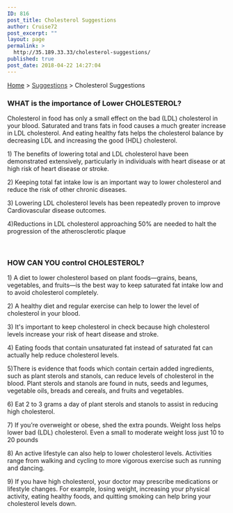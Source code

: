 ```yaml
---
ID: 816
post_title: Cholesterol Suggestions
author: Cruise72
post_excerpt: ""
layout: page
permalink: >
  http://35.189.33.33/cholesterol-suggestions/
published: true
post_date: 2018-04-22 14:27:04
---
```

<p><a href="http://35.189.33.33/">Home</a> &gt; <a style="color: #333333;" href="http://35.189.33.33/suggestions/">Suggestions</a> &gt; Cholesterol Suggestions</p>		
			<h3>WHAT is the importance of Lower CHOLESTEROL?</h3>		
		<p>Cholesterol in food has only a small effect on the bad (LDL) cholesterol in your blood. Saturated and trans fats in food causes a much greater increase in LDL cholesterol. And eating healthy fats helps the cholesterol balance by decreasing LDL and increasing the good (HDL) cholesterol.</p><p>1) The benefits of lowering total and LDL cholesterol have been demonstrated extensively, particularly in individuals with heart disease or at high risk of heart disease or stroke.</p><p>2) Keeping total fat intake low is an important way to lower cholesterol and reduce the risk of other chronic diseases. </p><p>3) Lowering LDL cholesterol levels has been repeatedly proven to improve Cardiovascular disease outcomes. </p><p>4)Reductions in LDL cholesterol approaching 50% are needed to halt the progression of the atherosclerotic plaque</p><p> </p>		
			<h3>HOW CAN YOU control  CHOLESTEROL?</h3>		
		<p>1) A diet to lower cholesterol based on plant foods—grains, beans, vegetables, and fruits—is the best way to keep saturated fat intake low and to avoid cholesterol completely.</p><p>2) A healthy diet and regular exercise can help to lower the level of cholesterol in your blood.</p><p>3) It's important to keep cholesterol in check because high cholesterol levels increase your risk of heart disease and stroke.</p><p>4) Eating foods that contain unsaturated fat instead of saturated fat can actually help reduce cholesterol levels.</p><p>5)There is evidence that foods which contain certain added ingredients, such as plant sterols and stanols, can reduce levels of cholesterol in the blood. Plant sterols and stanols are found in nuts, seeds and legumes, vegetable oils, breads and cereals, and fruits and vegetables. </p><p>6) Eat 2 to 3 grams a day of plant sterols and stanols to assist in reducing high cholesterol. </p><p>7) If you’re overweight or obese, shed the extra pounds. Weight loss helps lower bad (LDL) cholesterol. Even a small to moderate weight loss just 10 to 20 pounds</p><p>8) An active lifestyle can also help to lower cholesterol levels. Activities range from walking and cycling to more vigorous exercise such as running and dancing.</p><p>9) If you have high cholesterol, your doctor may prescribe medications or lifestyle changes. For example, losing weight, increasing your physical activity, eating healthy foods, and quitting smoking can help bring your cholesterol levels down.</p>